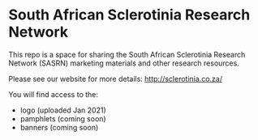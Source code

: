 # South African Sclerotinia Research Network

This repo is a space for sharing the South African Sclerotinia Research Network (SASRN) marketing materials and other research resources. 

Please see our website for more details: http://sclerotinia.co.za/

You will find access to the: 
* logo      (uploaded Jan 2021)
* pamphlets (coming soon)
* banners   (coming soon) 
